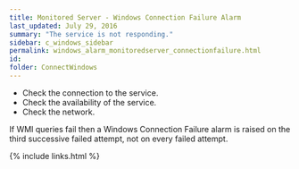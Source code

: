 ```yaml
---
title: ﻿Monitored Server - Windows Connection Failure Alarm
last_updated: July 29, 2016
summary: "The service is not responding."
sidebar: c_windows_sidebar
permalink: windows_alarm_monitoredserver_connectionfailure.html
id:
folder: ConnectWindows
---
```



* Check the connection to the service.
* Check the availability of the service.
* Check the network.

If WMI queries fail then a Windows Connection Failure alarm is raised on the third successive failed attempt, not on every failed attempt.


{% include links.html %}
